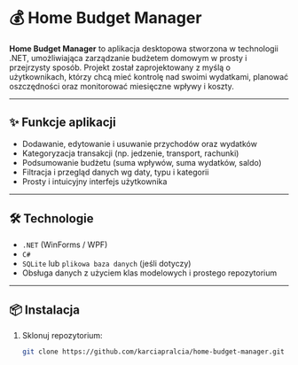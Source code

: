 # 💰 Home Budget Manager

**Home Budget Manager** to aplikacja desktopowa stworzona w technologii .NET, umożliwiająca zarządzanie budżetem domowym w prosty i przejrzysty sposób. Projekt został zaprojektowany z myślą o użytkownikach, którzy chcą mieć kontrolę nad swoimi wydatkami, planować oszczędności oraz monitorować miesięczne wpływy i koszty.

---

## ✨ Funkcje aplikacji

- Dodawanie, edytowanie i usuwanie przychodów oraz wydatków
- Kategoryzacja transakcji (np. jedzenie, transport, rachunki)
- Podsumowanie budżetu (suma wpływów, suma wydatków, saldo)
- Filtracja i przegląd danych wg daty, typu i kategorii
- Prosty i intuicyjny interfejs użytkownika

---

## 🛠️ Technologie

- `.NET` (WinForms / WPF)
- `C#`
- `SQLite` lub `plikowa baza danych` (jeśli dotyczy)
- Obsługa danych z użyciem klas modelowych i prostego repozytorium

---

## 📦 Instalacja

1. Sklonuj repozytorium:
   ```bash
   git clone https://github.com/karciapralcia/home-budget-manager.git
